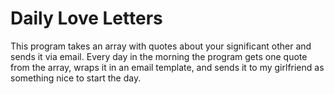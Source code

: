 # Daily Love Letters

This program takes an array with quotes about your significant other and sends it via email. 
Every day in the morning the program gets one quote from the array, wraps it in an email template, 
and sends it to my girlfriend as something nice to start the day.
